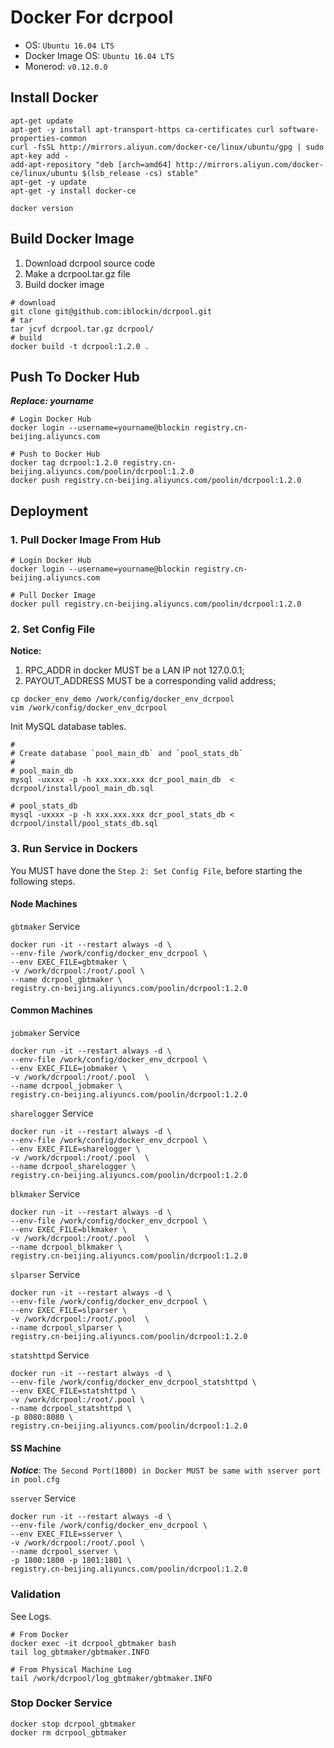 # Docker For dcrpool

* OS: `Ubuntu 16.04 LTS`
* Docker Image OS: `Ubuntu 16.04 LTS`
* Monerod: `v0.12.0.0`

## Install Docker

```shell
apt-get update
apt-get -y install apt-transport-https ca-certificates curl software-properties-common
curl -fsSL http://mirrors.aliyun.com/docker-ce/linux/ubuntu/gpg | sudo apt-key add -
add-apt-repository "deb [arch=amd64] http://mirrors.aliyun.com/docker-ce/linux/ubuntu $(lsb_release -cs) stable"
apt-get -y update
apt-get -y install docker-ce

docker version
```

## Build Docker Image

1. Download dcrpool source code
2. Make a dcrpool.tar.gz file
3. Build docker image

```shell
# download
git clone git@github.com:iblockin/dcrpool.git
# tar
tar jcvf dcrpool.tar.gz dcrpool/
# build
docker build -t dcrpool:1.2.0 .
```

## Push To Docker Hub

***Replace: yourname***

```shell
# Login Docker Hub
docker login --username=yourname@blockin registry.cn-beijing.aliyuncs.com

# Push to Docker Hub
docker tag dcrpool:1.2.0 registry.cn-beijing.aliyuncs.com/poolin/dcrpool:1.2.0
docker push registry.cn-beijing.aliyuncs.com/poolin/dcrpool:1.2.0
```

## Deployment

### 1. Pull Docker Image From Hub

```shell
# Login Docker Hub
docker login --username=yourname@blockin registry.cn-beijing.aliyuncs.com

# Pull Docker Image
docker pull registry.cn-beijing.aliyuncs.com/poolin/dcrpool:1.2.0
```

### 2. Set Config File

**Notice:**

1. RPC_ADDR in docker MUST be a LAN IP not 127.0.0.1;
2. PAYOUT_ADDRESS MUST be a corresponding valid address;

```shell
cp docker_env_demo /work/config/docker_env_dcrpool
vim /work/config/docker_env_dcrpool
```

Init MySQL database tables.

```shell
#
# Create database `pool_main_db` and `pool_stats_db`
#
# pool_main_db
mysql -uxxxx -p -h xxx.xxx.xxx dcr_pool_main_db  < dcrpool/install/pool_main_db.sql

# pool_stats_db
mysql -uxxxx -p -h xxx.xxx.xxx dcr_pool_stats_db < dcrpool/install/pool_stats_db.sql
```

### 3. Run Service in Dockers

You MUST have done the `Step 2: Set Config File`, before starting the following steps.

#### Node Machines

`gbtmaker` Service

```shell
docker run -it --restart always -d \
--env-file /work/config/docker_env_dcrpool \
--env EXEC_FILE=gbtmaker \
-v /work/dcrpool:/root/.pool \
--name dcrpool_gbtmaker \
registry.cn-beijing.aliyuncs.com/poolin/dcrpool:1.2.0
```

#### Common Machines

`jobmaker` Service

```shell
docker run -it --restart always -d \
--env-file /work/config/docker_env_dcrpool \
--env EXEC_FILE=jobmaker \
-v /work/dcrpool:/root/.pool  \
--name dcrpool_jobmaker \
registry.cn-beijing.aliyuncs.com/poolin/dcrpool:1.2.0
```

`sharelogger` Service

```shell
docker run -it --restart always -d \
--env-file /work/config/docker_env_dcrpool \
--env EXEC_FILE=sharelogger \
-v /work/dcrpool:/root/.pool  \
--name dcrpool_sharelogger \
registry.cn-beijing.aliyuncs.com/poolin/dcrpool:1.2.0
```

`blkmaker` Service

```shell
docker run -it --restart always -d \
--env-file /work/config/docker_env_dcrpool \
--env EXEC_FILE=blkmaker \
-v /work/dcrpool:/root/.pool  \
--name dcrpool_blkmaker \
registry.cn-beijing.aliyuncs.com/poolin/dcrpool:1.2.0
```

`slparser` Service

```shell
docker run -it --restart always -d \
--env-file /work/config/docker_env_dcrpool \
--env EXEC_FILE=slparser \
-v /work/dcrpool:/root/.pool  \
--name dcrpool_slparser \
registry.cn-beijing.aliyuncs.com/poolin/dcrpool:1.2.0
```

`statshttpd` Service

```shell
docker run -it --restart always -d \
--env-file /work/config/docker_env_dcrpool_statshttpd \
--env EXEC_FILE=statshttpd \
-v /work/dcrpool:/root/.pool \
--name dcrpool_statshttpd \
-p 8080:8080 \
registry.cn-beijing.aliyuncs.com/poolin/dcrpool:1.2.0
```

#### SS Machine

***Notice***: `The Second Port(1800) in Docker MUST be same with sserver port in pool.cfg`

`sserver` Service

```shell
docker run -it --restart always -d \
--env-file /work/config/docker_env_dcrpool \
--env EXEC_FILE=sserver \
-v /work/dcrpool:/root/.pool \
--name dcrpool_sserver \
-p 1800:1800 -p 1801:1801 \
registry.cn-beijing.aliyuncs.com/poolin/dcrpool:1.2.0
```

### Validation

See Logs.

```shell
# From Docker
docker exec -it dcrpool_gbtmaker bash
tail log_gbtmaker/gbtmaker.INFO

# From Physical Machine Log
tail /work/dcrpool/log_gbtmaker/gbtmaker.INFO
```

### Stop Docker Service

```shell
docker stop dcrpool_gbtmaker
docker rm dcrpool_gbtmaker
```
